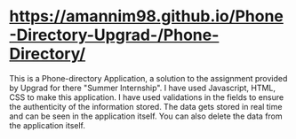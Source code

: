 # https://amannim98.github.io/Phone-Directory-Upgrad-/Phone-Directory/
This is a Phone-directory Application, a solution to the assignment provided by Upgrad for there "Summer Internship".
I have used Javascript, HTML, CSS to make this application. 
I have used validations in the fields to ensure the authenticity of the information stored. 
The data gets stored in real time and can be seen in the application itself.
You can also delete the data from the application itself.
